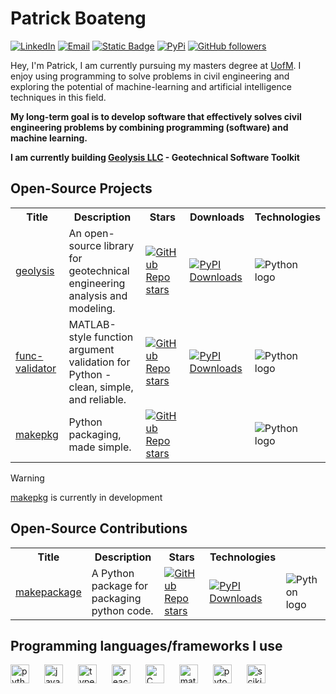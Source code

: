[geolysis_github_url]: https://github.com/patrickboateng/geolysis
[geolysis_pypi_url]: https://pypi.org/project/geolysis
[geolysis_commits_url]: https://github.com/patrickboateng/geolysis/commits
[linkedin_url]: https://www.linkedin.com/in/patrickboateng/
[academic_cv_url]: https://drive.google.com/file/d/1wxIrrbj7z_JD2DBV2hWMwHUNQZv9EtXf/view?usp=sharing

# Patrick Boateng

[![LinkedIn](https://img.shields.io/badge/-Linkedin-blue?style=for-the-badge&logo=linkedin)][linkedin_url]
[![Email](https://img.shields.io/badge/-Email-red?style=for-the-badge&logo=gmail&logoColor=white)](mailto:boatengpato.pb@gmail.com)
[![Static Badge](https://img.shields.io/badge/PDF-CV-red?logo=adobe&style=for-the-badge)][academic_cv_url]
[![PyPi](https://img.shields.io/badge/PyPi-Pato546-blue?style=for-the-badge&logo=pypi)](https://pypi.org/user/Pato546/)
[![GitHub followers](https://img.shields.io/github/followers/patrickboateng?label=Followers&style=for-the-badge&logo=github)](https://github.com/patrickboateng)


Hey, I'm Patrick, I am currently pursuing my masters degree at
[UofM](https://www.memphis.edu). I enjoy using programming to solve problems in
civil engineering and exploring the potential of machine-learning and artificial
intelligence techniques in this field.

**My long-term goal is to develop software that effectively solves civil
engineering problems by combining programming (software) and machine learning.**

**I am currently building [Geolysis LLC](https://github.com/geolysis-dev) - 
Geotechnical Software Toolkit**

## Open-Source Projects

<table>
  <tr>
    <th>Title</th>
    <th>Description</th>
    <th>Stars</th>
    <th>Downloads</th>
    <th>Technologies</th>
  </tr>
  <tr>
    <td><a href="https://github.com/patrickboateng/geolysis">geolysis</a></td>
    <td>
    An open-source library for geotechnical engineering analysis and modeling.
    </td>
    <td>
    <a href ="https://github.com/patrickboateng/geolysis/stargazers">  
    <img alt="GitHub Repo stars" 
    src="https://img.shields.io/github/stars/patrickboateng/geolysis">
    </a>
    </td>
    <td>
    <a href="https://pepy.tech/projects/geolysis">
    <img src="https://static.pepy.tech/personalized-badge/geolysis?period=total&amp;units=INTERNATIONAL_SYSTEM&amp;left_color=BLACK&amp;right_color=GREEN&amp;left_text=downloads" alt="PyPI Downloads">
    </a>
    </td>
    <td>
    <img alt="Python logo" 
    src="https://img.shields.io/badge/Python-black?style=flat-square&logo=python">
    </img>
    </td>
  </tr>
  <tr>
    <td><a href="https://github.com/patrickboateng/func-validator/">func-validator</a></td>
    <td>MATLAB-style function argument validation for Python - clean, simple, and
    reliable.
    </td>
    <td>
    <a href ="https://github.com/patrickboateng/func-validator/stargazers">
    <img alt="GitHub Repo stars" 
    src="https://img.shields.io/github/stars/patrickboateng/func-validator">
    </a>
    </td>
    <td><a href="https://pepy.tech/projects/func-validator">
    <img src="https://static.pepy.tech/personalized-badge/func-validator?period=total&amp;units=INTERNATIONAL_SYSTEM&amp;left_color=BLACK&amp;right_color=GREEN&amp;left_text=downloads" alt="PyPI Downloads">
  </a>
  </td>
    <td>
    <img alt="Python logo" 
    src="https://img.shields.io/badge/Python-black?style=flat-square&logo=python">
    </img>
    </td>
  </tr>
  <tr>
    <td><a href="https://github.com/patrickboateng/makepkg/">makepkg</a></td>
    <td>
      Python packaging, made simple.
    </td>
    <td>
    <a href ="https://github.com/patrickboateng/makepkg/stargazers">
    <img alt="GitHub Repo stars" 
    src="https://img.shields.io/github/stars/patrickboateng/makepkg">
    </a>
    </td>
    <td></td>
    <td>
    <img alt="Python logo" 
    src="https://img.shields.io/badge/Python-black?style=flat-square&logo=python">
    </img>
    </td>
  </tr>
</table>

> [!WARNING] 
> [makepkg](https://github.com/patrickboateng/makepkg) is currently in 
> development



## Open-Source Contributions

<table>
  <tr>
    <th>Title</th>
    <th>Description</th>
    <th>Stars</th>
    <th>Technologies</th>
  </tr>

  <tr>
    <td><a href=https://github.com/nyggus/makepackage>makepackage</a></td>
    <td>
    A Python package for packaging python code.
    </td>
    <td>
    <a href ="https://github.com/nyggus/makepackage/stargazers">
    <img alt="GitHub Repo stars" 
    src="https://img.shields.io/github/stars/nyggus/makepackage">
    </a>
    </td>
    <td>
    <a href="https://pepy.tech/projects/makepackage">
    <img src="https://static.pepy.tech/personalized-badge/makepackage?period=total&amp;units=INTERNATIONAL_SYSTEM&amp;left_color=BLACK&amp;right_color=GREEN&amp;left_text=downloads" alt="PyPI Downloads">
  </a>
  </td>
    <td>
    <img alt="Python logo" 
    src="https://img.shields.io/badge/Python-black?style=flat-square&logo=python">
    </img>
    </td>
  </tr>
</table>

<!-- - [**geolysis**][geolysis_github_url]: An open-source software for geotechnical
  engineering analysis and modeling.

  [![PyPI](https://img.shields.io/pypi/v/geolysis?logo=pypi&style=flat)][geolysis_pypi_url]
  [![GitHub last commit](https://img.shields.io/github/last-commit/patrickboateng/geolysis?logo=github&style=flat)][geolysis_commits_url]
  [![PyPI - Downloads](https://img.shields.io/pypi/dm/geolysis?logo=pypi&style=flat)](https://pypistats.org/packages/geolysis)
  ![repo size](https://img.shields.io/github/repo-size/patrickboateng/geolysis?logo=github&style=flat)

- [**StructPro**](https://github.com/patrickboateng/StructPro/): An open-source
  structural analysis software. -->

## Programming languages/frameworks I use

<p align="left">
<img style="margin-right:20px;" alt="python" width=30 height=30
src="https://cdn.jsdelivr.net/gh/devicons/devicon/icons/python/python-original.svg"/>
<img style="margin-right:20px;" alt="javascript" width=30 height=30
src="https://cdn.jsdelivr.net/gh/devicons/devicon/icons/javascript/javascript-original.svg"/>
<img style="margin-right:20px;" alt="typescript" width=30 height=30
src="https://cdn.jsdelivr.net/gh/devicons/devicon/icons/typescript/typescript-original.svg"/>
<img style="margin-right:20px" alt="react" width=30 height=30 
src="https://cdn.jsdelivr.net/gh/devicons/devicon@latest/icons/react/react-original-wordmark.svg" />
<img style="margin-right:20px" alt="C" width=30 height=30
src="https://cdn.jsdelivr.net/gh/devicons/devicon/icons/c/c-original.svg"/>
<img style="margin-right:20px" alt="matlab" width=30 height=30
src="https://cdn.jsdelivr.net/gh/devicons/devicon@latest/icons/matlab/matlab-original.svg" />
<img style="margin-right:20px" alt="pytorch" width=30 height=30
src="https://cdn.jsdelivr.net/gh/devicons/devicon/icons/pytorch/pytorch-original.svg"/>
<img style="margin-right:20px" alt="scikit-learn" width=30 height=30
src="https://cdn.jsdelivr.net/gh/devicons/devicon@latest/icons/scikitlearn/scikitlearn-original.svg" />
</p>

